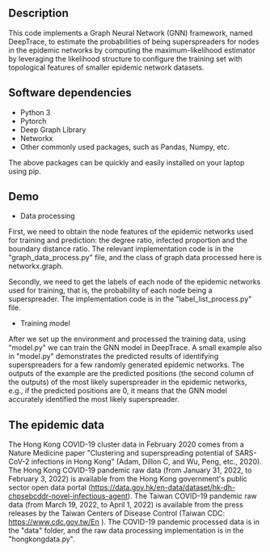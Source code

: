## Description
This code implements a Graph Neural Network (GNN) framework, named DeepTrace, to estimate the probabilities of being superspreaders for nodes in the epidemic networks by computing the maximum-likelihood estimator by leveraging the likelihood structure to configure the training set with topological features of smaller epidemic network datasets.


## Software dependencies
- Python 3 
- Pytorch
- Deep Graph Library
- Networkx
- Other commonly used packages, such as Pandas, Numpy, etc.

The above packages can be quickly and easily installed on your laptop using pip.

## Demo

- Data processing
 
First, we need to obtain the node features of the epidemic networks used for training and prediction: the degree ratio, infected proportion and the boundary distance ratio. The relevant implementation code is in the "graph_data_process.py" file, and the class of graph data processed here is networkx.graph.

Secondly, we need to get the labels of each node of the epidemic networks used for training, that is, the probability of each node being a superspreader. The implementation code is in the "label_list_process.py" file.
 
- Training model

After we set up the environment and processed the training data, using "model.py"  we can train the GNN model in DeepTrace. A small example also in "model.py" demonstrates the predicted results of identifying superspreaders for a few randomly generated epidemic networks. The outputs of the example are the predicted positions (the second column of the outputs) of the most likely superspreader in the epidemic networks, e.g., if the predicted positions are 0, it means that the GNN model accurately identified the most likely superspreader.

## The epidemic data
The Hong Kong COVID-19 cluster data in February 2020 comes from a Nature Medicine paper  "Clustering and superspreading potential of SARS-CoV-2 infections in Hong Kong" (Adam, Dillon C, and Wu, Peng, etc., 2020).
The Hong Kong COVID-19 pandemic raw data (from January 31, 2022, to February 3, 2022) is available from the Hong Kong government's public sector open data portal (https://data.gov.hk/en-data/dataset/hk-dh-chpsebcddr-novel-infectious-agent).
The Taiwan COVID-19 pandemic raw data (from March 19, 2022, to April 1, 2022) is available from the press releases by the Taiwan Centers of Disease Control (Taiwan CDC: https://www.cdc.gov.tw/En ).
The COVID-19 pandemic processed data is in the "data" folder, and the raw data processing implementation is in the "hongkongdata.py". 
